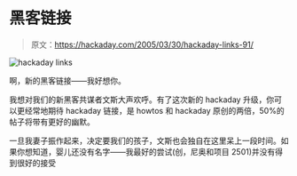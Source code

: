 # 黑客链接

> 原文：<https://hackaday.com/2005/03/30/hackaday-links-91/>

![hackaday links](img/fc386879cc1b9c799151274d1de5a3ce.png)

啊，新的黑客链接——我好想你。

我想对我们的新黑客共谋者文斯大声欢呼。有了这次新的 hackaday 升级，你可以更经常地期待 hackaday 链接，是 howtos 和 hackaday 原创的两倍，50%的帖子将带有更好的幽默。

一旦我妻子振作起来，决定要我们的孩子，文斯也会独自在这里呆上一段时间。如果你想知道，婴儿还没有名字——我最好的尝试(创，尼奥和项目 2501)并没有得到很好的接受